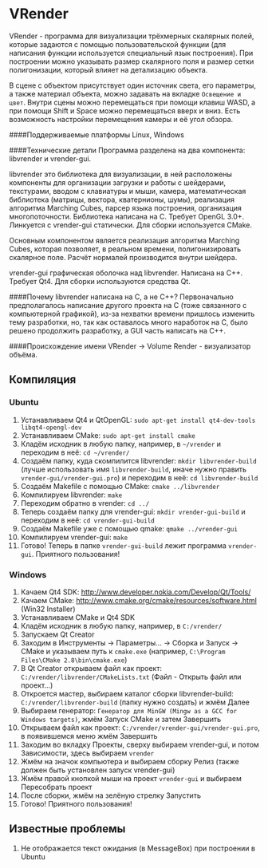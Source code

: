 VRender
=======

VRender - программа для визуализации трёхмерных скалярных полей, которые задаются с помощью пользовательской функции (для написания функции используется специальный язык построения). 
При построении можно указывать размер скалярного поля и размер сетки полигонизации, который влияет на детализацию объекта. 

В сцене с объектом присутствует один источник света, его параметры, а также материал объекта, можно задавать на вкладке `Освещение и цвет`. 
Внутри сцены можно перемещаться при помощи клавиш WASD, а при помощи Shift и Space можно перемещаться вверх и вниз. Есть возможность настройки перемещения камеры и её угол обзора.
	
####Поддерживаемые платформы
Linux, Windows
	
####Технические детали
Программа разделена на два компонента: libvrender и vrender-gui.
	
libvrender это библиотека для визуализации, в ней расположены компоненты для организации загрузки и работы с шейдерами, текстурами, вводом с клавиатуры и мыши, камера, математическая библиотека (матрицы, вектора, кватернионы, шумы), реализация алгоритма Marching Cubes, парсер языка построения, организация многопоточности. Библиотека написана на C. Требует OpenGL 3.0+. Линкуется с vrender-gui статически. Для сборки используется CMake.

Основным компонентом является реализация алгоритма Marching Cubes, которая позволяет, в реальном времени, полигонизировать скалярное поле. Расчёт нормалей производится внутри шейдера.

vrender-gui графическая оболочка над libvrender. Написана на C++. Требует Qt4. Для сборки используются средства Qt.
	
####Почему libvrender написана на C, а не C++?
Первоначально предполагалось написание другого проекта на C (тоже связанного с компьютерной графикой), из-за нехватки времени пришлось изменить тему разработки, но, так как оставалось много наработок на C, было решено продолжить разработку, а GUI часть написать на C++.

####Происхождение имени
VRender -> Volume Render - визуализатор объёма.

Компиляция
----------

### Ubuntu

1. Устанавливаем Qt4 и QtOpenGL: `sudo apt-get install qt4-dev-tools libqt4-opengl-dev`
2. Устанавливаем CMake: `sudo apt-get install cmake`
3. Кладём исходник в любую папку, например, в `~/vrender` и переходим в неё: `cd ~/vrender/`
4. Создаём папку, куда скомпилится libvrender: `mkdir libvrender-build` (лучше использовать имя `libvrender-build`, иначе нужно править `vrender-gui/vrender-gui.pro`) и переходим в неё: `cd libvrender-build`
5. Создаём Makefile с помощью CMake: `cmake ../libvrender`
6. Компилируем libvrender: `make`
7. Переходим обратно в vrender: `cd ../`
8. Теперь создаём папку для vrender-gui: `mkdir vrender-gui-build` и переходим в неё: `cd vrender-gui-build`
9. Создаём Makefile уже с помощью qmake: `qmake ../vrender-gui`
10. Компилируем vrender-gui: `make`
11. Готово! Теперь в папке `vrender-gui-build` лежит программа `vrender-gui`. Приятного пользования!

### Windows

1. Качаем Qt4 SDK: http://www.developer.nokia.com/Develop/Qt/Tools/
2. Качаем CMake: http://www.cmake.org/cmake/resources/software.html (Win32 Installer)
3. Устанавливаем CMake и Qt4 SDK
4. Кладём исходник в любую папку, например, в `C:/vrender/`
5. Запускаем Qt Creator
6. Заходим в Инструменты -> Параметры... -> Сборка и Запуск -> CMake и указываем путь к `cmake.exe` (например, `C:\Program Files\CMake 2.8\bin\cmake.exe`)
7. В Qt Creator открываем файл как проект: `C:/vrender/libvrender/CMakeLists.txt` (Файл - Открыть файл или проект...)
8. Откроется мастер, выбираем каталог сборки libvrender-build: `C:/vrender/libvrender-build` (папку нужно создать) и жмём Далее
9. Выбираем генератор: `Генератор для MinGW (Mingw as a GCC for Windows targets)`, жмём Запуск CMake и затем Завершить
10. Открываем файл как проект: `C:/vrender/vrender-gui/vrender-gui.pro`, в появившемся меню жмём Завершить
11. Заходим во вкладку Проекты, сверху выбираем vrender-gui, и потом Зависимости, здесь выбираем `vrender`
12. Жмём на значок компьютера и выбираем сборку Релиз (также должен быть установлен запуск vrender-gui)
13. Жмём правой кнопкой мыши на проект `vrender-gui` и выбираем Пересобрать проект
14. После сборки, жмём на зелёную стрелку Запустить
15. Готово! Приятного пользования!

Известные проблемы
------------------

1. Не отображается текст ожидания (в MessageBox) при построении в Ubuntu
